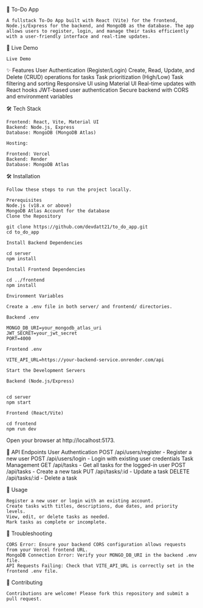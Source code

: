 📝 To-Do App

    A fullstack To-Do App built with React (Vite) for the frontend, Node.js/Express for the backend, and MongoDB as the database. The app allows users to register, login, and manage their tasks efficiently with a user-friendly interface and real-time updates.

🚀 Live Demo

    Live Demo


✨ Features
    User Authentication (Register/Login)
    Create, Read, Update, and Delete (CRUD) operations for tasks
    Task prioritization (High/Low)
    Task filtering and sorting
    Responsive UI using Material UI
    Real-time updates with React hooks
    JWT-based user authentication
    Secure backend with CORS and environment variables

🛠️ Tech Stack

    Frontend: React, Vite, Material UI
    Backend: Node.js, Express
    Database: MongoDB (MongoDB Atlas)

    Hosting:

    Frontend: Vercel
    Backend: Render
    Database: MongoDB Atlas

🛠️ Installation

    Follow these steps to run the project locally.

    Prerequisites
    Node.js (v18.x or above)
    MongoDB Atlas Account for the database
    Clone the Repository

    git clone https://github.com/devdatt21/to_do_app.git
    cd to_do_app

    Install Backend Dependencies

    cd server
    npm install

    Install Frontend Dependencies
 
    cd ../frontend
    npm install
    
    Environment Variables
    
    Create a .env file in both server/ and frontend/ directories.

    Backend .env

    MONGO_DB_URI=your_mongodb_atlas_uri
    JWT_SECRET=your_jwt_secret
    PORT=4000

    Frontend .env

    VITE_API_URL=https://your-backend-service.onrender.com/api

    Start the Development Servers

    Backend (Node.js/Express)


    cd server
    npm start

    Frontend (React/Vite)

    cd frontend
    npm run dev

Open your browser at http://localhost:5173.

🧩 API Endpoints
    User Authentication
    POST /api/users/register - Register a new user
    POST /api/users/login - Login with existing user credentials
    Task Management
    GET /api/tasks - Get all tasks for the logged-in user
    POST /api/tasks - Create a new task
    PUT /api/tasks/:id - Update a task
    DELETE /api/tasks/:id - Delete a task


🤖 Usage

    Register a new user or login with an existing account.
    Create tasks with titles, descriptions, due dates, and priority levels.
    View, edit, or delete tasks as needed.
    Mark tasks as complete or incomplete.

🐛 Troubleshooting

    CORS Error: Ensure your backend CORS configuration allows requests from your Vercel frontend URL.
    MongoDB Connection Error: Verify your MONGO_DB_URI in the backend .env file.
    API Requests Failing: Check that VITE_API_URL is correctly set in the frontend .env file.

🤝 Contributing

    Contributions are welcome! Please fork this repository and submit a pull request.